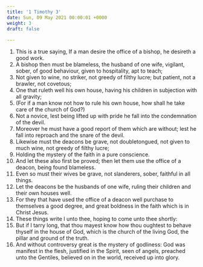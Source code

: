 ```yaml
---
title: '1 Timothy 3'
date: Sun, 09 May 2021 00:00:01 +0000
weight: 3
draft: false
  
---
```


1. This is a true saying, If a man desire the office of a bishop, he desireth a good work.
2. A bishop then must be blameless, the husband of one wife, vigilant, sober, of good behaviour, given to hospitality, apt to teach;
3. Not given to wine, no striker, not greedy of filthy lucre; but patient, not a brawler, not covetous;
4. One that ruleth well his own house, having his children in subjection with all gravity;
5. (For if a man know not how to rule his own house, how shall he take care of the church of God?)
6. Not a novice, lest being lifted up with pride he fall into the condemnation of the devil.
7. Moreover he must have a good report of them which are without; lest he fall into reproach and the snare of the devil.
8. Likewise must the deacons be grave, not doubletongued, not given to much wine, not greedy of filthy lucre;
9. Holding the mystery of the faith in a pure conscience.
10. And let these also first be proved; then let them use the office of a deacon, being found blameless.
11. Even so must their wives be grave, not slanderers, sober, faithful in all things.
12. Let the deacons be the husbands of one wife, ruling their children and their own houses well.
13. For they that have used the office of a deacon well purchase to themselves a good degree, and great boldness in the faith which is in Christ Jesus.
14. These things write I unto thee, hoping to come unto thee shortly:
15. But if I tarry long, that thou mayest know how thou oughtest to behave thyself in the house of God, which is the church of the living God, the pillar and ground of the truth.
16. And without controversy great is the mystery of godliness: God was manifest in the flesh, justified in the Spirit, seen of angels, preached unto the Gentiles, believed on in the world, received up into glory.
